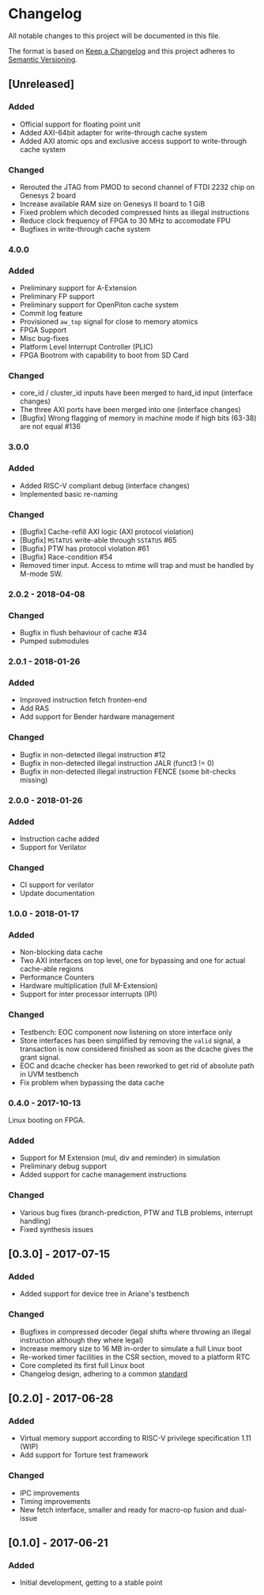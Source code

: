 # Changelog
All notable changes to this project will be documented in this file.

The format is based on [Keep a Changelog](http://keepachangelog.com/en/1.0.0/)
and this project adheres to [Semantic Versioning](http://semver.org/spec/v2.0.0.html).

## [Unreleased]

### Added

- Official support for floating point unit
- Added AXI-64bit adapter for write-through cache system
- Added AXI atomic ops and exclusive access support to write-through cache system

### Changed

- Rerouted the JTAG from PMOD to second channel of FTDI 2232 chip on Genesys 2 board
- Increase available RAM size on Genesys II board to 1 GiB
- Fixed problem which decoded compressed hints as illegal instructions
- Reduce clock frequency of FPGA to 30 MHz to accomodate FPU
- Bugfixes in write-through cache system

### 4.0.0

### Added

- Preliminary support for A-Extension
- Preliminary FP support
- Preliminary support for OpenPiton cache system
- Commit log feature
- Provisioned `aw_top` signal for close to memory atomics
- FPGA Support
- Misc bug-fixes
- Platform Level Interrupt Controller (PLIC)
- FPGA Bootrom with capability to boot from SD Card

### Changed

- core_id / cluster_id inputs have been merged to hard_id input (interface changes)
- The three AXI ports have been merged into one (interface changes)
- [Bugfix] Wrong flagging of memory in machine mode if high bits (63-38) are not equal #136

### 3.0.0

### Added

- Added RISC-V compliant debug (interface changes)
- Implemented basic re-naming

### Changed

- [Bugfix] Cache-refill AXI logic (AXI protocol violation)
- [Bugfix] `MSTATUS` write-able through `SSTATUS` #65
- [Bugfix] PTW has protocol violation #61
- [Bugfix] Race-condition #54
- Removed timer input. Access to mtime will trap and must be handled by M-mode SW.

### 2.0.2 - 2018-04-08

### Changed

- Bugfix in flush behaviour of cache #34
- Pumped submodules

### 2.0.1 - 2018-01-26

### Added

- Improved instruction fetch fronten-end
- Add RAS
- Add support for Bender hardware management

### Changed

- Bugfix in non-detected illegal instruction #12
- Bugfix in non-detected illegal instruction JALR (funct3 != 0)
- Bugfix in non-detected illegal instruction FENCE (some bit-checks missing)

### 2.0.0 - 2018-01-26

### Added

- Instruction cache added
- Support for Verilator

### Changed

- CI support for verilator
- Update documentation

### 1.0.0 - 2018-01-17

### Added

- Non-blocking data cache
- Two AXI interfaces on top level, one for bypassing and one for actual cache-able regions
- Performance Counters
- Hardware multiplication (full M-Extension)
- Support for inter processor interrupts (IPI)

### Changed

- Testbench: EOC component now listening on store interface only
- Store interfaces has been simplified by removing the `valid` signal, a transaction is now considered finished as soon as the dcache gives the grant signal.
- EOC and dcache checker has been reworked to get rid of absolute path in UVM testbench
- Fix problem when bypassing the data cache

### 0.4.0 - 2017-10-13

Linux booting on FPGA.

### Added
- Support for M Extension (mul, div and reminder) in simulation
- Preliminary debug support
- Added support for cache management instructions

### Changed
- Various bug fixes (branch-prediction, PTW and TLB problems, interrupt handling)
- Fixed synthesis issues

## [0.3.0] - 2017-07-15

### Added
- Added support for device tree in Ariane's testbench

### Changed
- Bugfixes in compressed decoder (legal shifts where throwing an illegal instruction although they where legal)
- Increase memory size to 16 MB in-order to simulate a full Linux boot
- Re-worked timer facilities in the CSR section, moved to a platform RTC
- Core completed its first full Linux boot
- Changelog design, adhering to a common [standard](http://keepachangelog.com/en/1.0.0/)

## [0.2.0] - 2017-06-28

### Added
- Virtual memory support according to RISC-V privilege specification 1.11 (WIP)
- Add support for Torture test framework

### Changed
- IPC improvements
- Timing improvements
- New fetch interface, smaller and ready for macro-op fusion and dual-issue

## [0.1.0] - 2017-06-21

### Added
- Initial development, getting to a stable point

